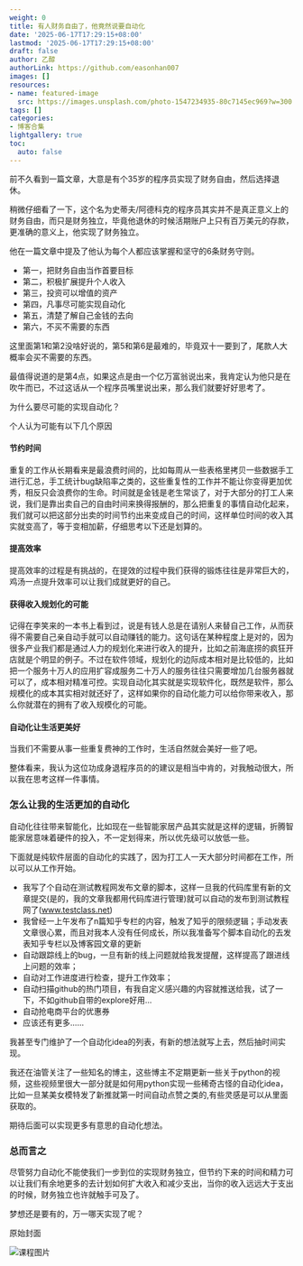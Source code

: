 ```yaml
---
weight: 0
title: 有人财务自由了，他竟然说要自动化
date: '2025-06-17T17:29:15+08:00'
lastmod: '2025-06-17T17:29:15+08:00'
draft: false
author: 乙醇
authorLink: https://github.com/easonhan007
images: []
resources:
- name: featured-image
  src: https://images.unsplash.com/photo-1547234935-80c7145ec969?w=300
tags: []
categories:
- 博客合集
lightgallery: true
toc:
  auto: false
---
```




前不久看到一篇文章，大意是有个35岁的程序员实现了财务自由，然后选择退休。

稍微仔细看了一下，这个名为史蒂夫/阿德科克的程序员其实并不是真正意义上的财务自由，而只是财务独立，毕竟他退休的时候活期账户上只有百万美元的存款，更准确的意义上，他实现了财务独立。

他在一篇文章中提及了他认为每个人都应该掌握和坚守的6条财务守则。

* 第一，把财务自由当作首要目标
* 第二，积极扩展提升个人收入
* 第三，投资可以增值的资产
* 第四，凡事尽可能实现自动化
* 第五，清楚了解自己金钱的去向
* 第六，不买不需要的东西

这里面第1和第2没啥好说的，第5和第6是最难的，毕竟双十一要到了，尾款人大概率会买不需要的东西。

最值得说道的是第4点，如果这点是由一个亿万富翁说出来，我肯定认为他只是在吹牛而已，不过这话从一个程序员嘴里说出来，那么我们就要好好思考了。

为什么要尽可能的实现自动化？

个人认为可能有以下几个原因

#### 节约时间

重复的工作从长期看来是最浪费时间的，比如每周从一些表格里拷贝一些数据手工进行汇总，手工统计bug缺陷率之类的，这些重复性的工作并不能让你变得更加优秀，相反只会浪费你的生命。时间就是金钱是老生常谈了，对于大部分的打工人来说，我们是靠出卖自己的自由时间来换得报酬的，那么把重复的事情自动化起来，我们就可以把这部分出卖的时间节约出来变成自己的时间，这样单位时间的收入其实就变高了，等于变相加薪，仔细思考以下还是划算的。

#### 提高效率

提高效率的过程是有挑战的，在提效的过程中我们获得的锻炼往往是非常巨大的，鸡汤一点提升效率可以让我们成就更好的自己。

#### 获得收入规划化的可能

记得在李笑来的一本书上看到过，说是有钱人总是在请别人来替自己工作，从而获得不需要自己亲自动手就可以自动赚钱的能力。这句话在某种程度上是对的，因为很多产业我们都是通过人力的规划化来进行收入的提升，比如之前海底捞的疯狂开店就是个明显的例子。不过在软件领域，规划化的边际成本相对是比较低的，比如把一个服务十万人的应用扩容成服务二十万人的服务往往只需要增加几台服务器就可以了，成本相对精准可控。实现自动化其实就是实现软件化，既然是软件，那么规模化的成本其实相对就还好了，这样如果你的自动化能力可以给你带来收入，那么你就潜在的拥有了收入规模化的可能。

#### 自动化让生活更美好

当我们不需要从事一些重复费神的工作时，生活自然就会美好一些了吧。

整体看来，我认为这位功成身退程序员的的建议是相当中肯的，对我触动很大，所以我在思考这样一件事情。

### 怎么让我的生活更加的自动化

自动化往往带来智能化，比如现在一些智能家居产品其实就是这样的逻辑，折腾智能家居意味着硬件的投入，不一定划得来，所以优先级可以放低一些。

下面就是纯软件层面的自动化的实践了，因为打工人一天大部分时间都在工作，所以可以从工作开始。

* 我写了个自动在测试教程网发布文章的脚本，这样一旦我的代码库里有新的文章提交(是的，我的文章我都用代码库进行管理)就可以自动的发布到测试教程网了(www.testclass.net)
* 我曾经一上午发布了n篇知乎专栏的内容，触发了知乎的限频逻辑；手动发表文章很心累，而且对我本人没有任何成长，所以我准备写个脚本自动化的去发表知乎专栏以及博客园文章的更新
* 自动跟踪线上的bug，一旦有新的线上问题就给我发提醒，这样提高了跟进线上问题的效率；
* 自动对工作进度进行检查，提升工作效率；
* 自动扫描github的热门项目，有我自定义感兴趣的内容就推送给我，试了一下，不如github自带的explore好用...
* 自动抢电商平台的优惠券
* 应该还有更多......

我甚至专门维护了一个自动化idea的列表，有新的想法就写上去，然后抽时间实现。

我还在油管关注了一些知名的博主，这些博主不定期更新一些关于python的视频，这些视频里很大一部分就是如何用python实现一些稀奇古怪的自动化idea，比如一旦某美女模特发了新推就第一时间自动点赞之类的,有些灵感是可以从里面获取的。

期待后面可以实现更多有意思的自动化想法。

### 总而言之

尽管努力自动化不能使我们一步到位的实现财务独立，但节约下来的时间和精力可以让我们有余地更多的去计划如何扩大收入和减少支出，当你的收入远远大于支出的时候，财务独立也许就触手可及了。

梦想还是要有的，万一哪天实现了呢？




原始封面

![课程图片](https://images.unsplash.com/photo-1547234935-80c7145ec969?w=300)

